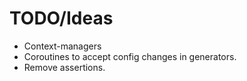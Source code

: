 # TODO/Ideas

* Context-managers
* Coroutines to accept config changes in generators.
* Remove assertions.
